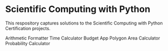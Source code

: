 # Scientific Computing with Python

This respository captures solutions to the Scientific Computing with Python Certification projects.

Arithmetic Formatter
Time Calculator
Budget App
Polygon Area Calculator
Probability Calculator
